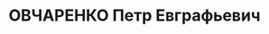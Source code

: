 ---
title: ОВЧАРЕНКО Петр Евграфьевич
description: "майор, нач. отдела связи 45 мехкорпуса ХВО. \n  ВКВС - 07.01.1938, ВМН.\
  \ Расстрелян 08.01.1938, Харьков"
---